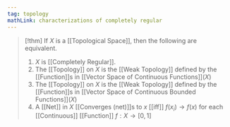 ```yaml
---
tag: topology
mathLink: characterizations of completely regular
---
```

>[!thm]
If $X$ is a [[Topological Space]], then the following are equivalent.
>1. $X$ is [[Completely Regular]].
>2. The [[Topology]] on $X$ is the [[Weak Topology]] defined by the [[Function]]s in [[Vector Space of Continuous Functions]]$(X)$
>3. The [[Topology]] on $X$ is the [[Weak Topology]] defined by the [[Function]]s in [[Vector Space of Continuous Bounded Functions]]$(X)$
>4. A [[Net]] in $X$ [[Converges (net)]]s to $x$ [[iff]] $f(x_{i})\rightarrow f(x)$ for each [[Continuous]] [[Function]] $f:X \rightarrow[0,1]$
